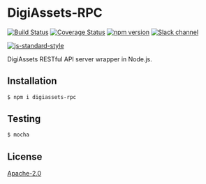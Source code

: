 # DigiAssets-RPC
[![Build Status](https://travis-ci.org/Colored-Coins/coloredcoins-rpc.svg?branch=master)](https://travis-ci.org/Colored-Coins/coloredcoins-rpc) 
[![Coverage Status](https://coveralls.io/repos/Colored-Coins/coloredcoins-rpc/badge.svg?branch=master)](https://coveralls.io/r/Colored-Coins/coloredcoins-rpc?branch=master) 
[![npm version](https://badge.fury.io/js/coloredcoins-rpc.svg)](http://badge.fury.io/js/coloredcoins-rpc)
[![Slack channel](http://slack.coloredcoins.org/badge.svg)](http://slack.coloredcoins.org)

[![js-standard-style](https://cdn.rawgit.com/feross/standard/master/badge.svg)](https://github.com/feross/standard)

DigiAssets RESTful API server wrapper in Node.js.

## Installation

```sh
$ npm i digiassets-rpc
```

## Testing

```sh
$ mocha
```

## License

[Apache-2.0](http://www.apache.org/licenses/LICENSE-2.0)
